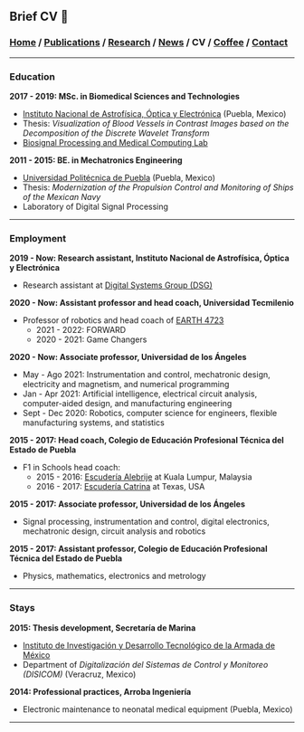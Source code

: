 ## Brief CV 📑
###  [Home](/index) / [Publications](/publications) / [Research](/research) / [News](/news) / CV / [Coffee](/coffee) / [Contact](/contact)

---

### Education

**2017 - 2019:  MSc. in Biomedical Sciences and Technologies**
   *  [Instituto Nacional de Astrofísica, Óptica y Electrónica](https://www.inaoep.mx) (Puebla, Mexico)
   * Thesis: *Visualization of Blood Vessels in Contrast Images based on the Decomposition of the Discrete Wavelet Transform*
   * [Biosignal Processing and Medical Computing Lab](https://ccc.inaoep.mx/~bio/)


**2011 - 2015:   BE. in Mechatronics Engineering**
   * [Universidad Politécnica de Puebla](http://www.uppuebla.edu.mx/joomla1/) (Puebla, Mexico)
   * Thesis: *Modernization of the Propulsion Control and Monitoring of Ships of the Mexican Navy*
   * Laboratory of  Digital Signal Processing

---

### Employment

**2019 - Now: Research assistant, Instituto Nacional de Astrofísica, Óptica y Electrónica**
  * Research assistant at [Digital Systems Group (DSG)](https://www.researchgate.net/lab/Digital-Systems-DSG-Jose-J-Rangel-Magdaleno?_sg=XWbUuXmTnwuDzXovozbcbl3Cxpe-k75_8f4-fZCRkE6g78XBE91_33Ux-doVuzDUCoZE4LTqUMjLhJM2BGGFvL_jdg)



**2020 - Now: Assistant professor and head coach,  Universidad Tecmilenio**
  * Professor of robotics and head coach of [EARTH 4723](https://www.instagram.com/earth4723oficial)
    *   2021 - 2022: FORWARD
    *   2020 - 2021: Game Changers

**2020 - Now: Associate professor, Universidad de los Ángeles**
  * May - Ago 2021: Instrumentation and control, mechatronic design, electricity and magnetism, and numerical programming
  * Jan - Apr 2021: Artificial intelligence, electrical circuit analysis, computer-aided design, and manufacturing engineering
  * Sept - Dec 2020: Robotics, computer science for engineers, flexible manufacturing systems, and statistics 

**2015 - 2017: Head coach, Colegio de Educación Profesional Técnica del Estado de Puebla**
  *  F1 in Schools head coach:
     *  2015 - 2016: [Escudería Alebrije](https://www.facebook.com/alebrijeracing.16) at Kuala Lumpur, Malaysia
     *  2016 - 2017: [Escudería Catrina](https://www.facebook.com/EscuderiaCatrina35) at Texas, USA

**2015 - 2017: Associate professor, Universidad de los Ángeles**
  * Signal processing, instrumentation and control, digital electronics, mechatronic design, circuit analysis and robotics

**2015 - 2017: Assistant professor,  Colegio de Educación Profesional Técnica del Estado de Puebla**
  * Physics, mathematics, electronics and metrology 

---

### Stays
**2015:  Thesis development, Secretaría de Marina**

* [Instituto de Investigación y Desarrollo Tecnológico de la Armada de México](http://www.google.com/url?q=http%3A%2F%2Fwww.semar.gob.mx%2FINIDETAM%2Findex.html&sa=D&sntz=1&usg=AFQjCNEb_O6uYFmlG4_ZFhbfzh-IybM0WQ)
* Department of *Digitalización del Sistemas de Control y Monitoreo (DISICOM)* (Veracruz, Mexico)

**2014:  Professional practices, Arroba Ingeniería**
  * Electronic maintenance to neonatal medical equipment (Puebla, Mexico)

---

